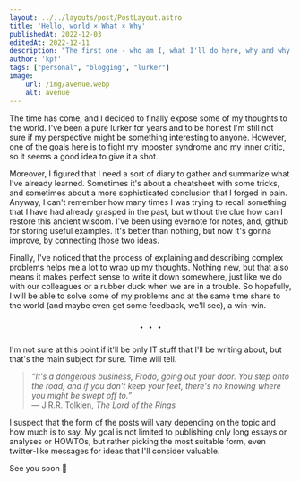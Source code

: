 ```yaml
---
layout: ../../layouts/post/PostLayout.astro
title: 'Hello, world × What × Why'
publishedAt: 2022-12-03
editedAt: 2022-12-11
description: "The first one - who am I, what I'll do here, why and why so late"
author: 'kpf'
tags: ["personal", "blogging", "lurker"]
image: 
    url: /img/avenue.webp
    alt: avenue
---
```

The time has come, and I decided to finally expose some of my thoughts to the world. I've been a pure lurker for years and to be honest I'm still not sure if my perspective might be something interesting to anyone. However, one of the goals here is to fight my imposter syndrome and my inner critic, so it seems a good idea to give it a shot.

Moreover, I figured that I need a sort of diary to gather and summarize what I've already learned. Sometimes it's about a cheatsheet with some tricks, and sometimes about a more sophisticated conclusion that I forged in pain. Anyway, I can't remember how many times I was trying to recall something that I have had already grasped in the past, but without the clue how can I restore this ancient wisdom. I've been using evernote for notes, and, github for storing useful examples. It's better than nothing, but now it's gonna improve, by connecting those two ideas.

Finally, I've noticed that the process of explaining and describing complex problems helps me a lot to wrap up my thoughts. Nothing new, but that also means it makes perfect sense to write it down somewhere, just like we do with our colleagues or a rubber duck when we are in a trouble. So hopefully, I will be able to solve some of my problems and at the same time share to the world (and maybe even get some feedback, we'll see), a win-win.  

<div style="text-align: center; font-size: 2em"> · · · </div>

I'm not sure at this point if it'll be only IT stuff that I'll be writing about, but that's the main subject for sure. Time will tell.  
> _“It's a dangerous business, Frodo, going out your door. You step onto the road, and if you don't keep your feet, there's no knowing where you might be swept off to.”_  
>  ― J.R.R. Tolkien, _The Lord of the Rings_

I suspect that the form of the posts will vary depending on the topic and how much is to say. My goal is not limited to publishing only long essays or analyses or HOWTOs, but rather picking the most suitable form, even twitter-like messages for ideas that I'll consider valuable.

See you soon 🖖

